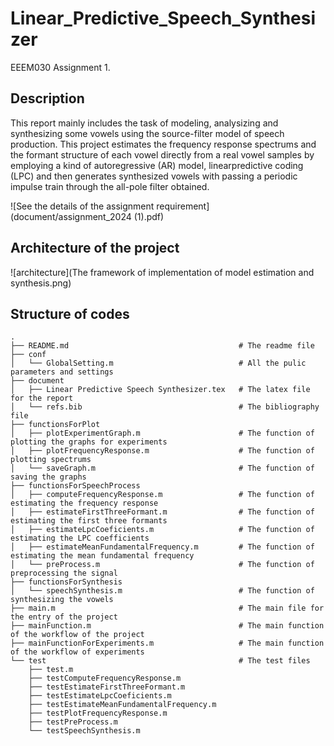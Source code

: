 # Linear_Predictive_Speech_Synthesizer
EEEM030 Assignment 1.

## Description
This report mainly includes the task of modeling, analysizing and synthesizing some vowels using the source-filter model of speech production. This project estimates the frequency response spectrums and the formant structure of each vowel directly from a real vowel samples by employing a kind of autoregressive (AR) model, linearpredictive coding (LPC) and then generates synthesized vowels with passing a periodic impulse train through the
all-pole filter obtained.

![See the details of the assignment requirement](document/assignment_2024 (1).pdf)

## Architecture of the project
![architecture](The framework of implementation of model estimation and synthesis.png)


## Structure of codes
```
.
├── README.md                                      # The readme file
├── conf
│   └── GlobalSetting.m                            # All the pulic parameters and settings
├── document
│   ├── Linear Predictive Speech Synthesizer.tex   # The latex file for the report
│   └── refs.bib                                   # The bibliography file
├── functionsForPlot
│   ├── plotExperimentGraph.m                      # The function of plotting the graphs for experiments
│   ├── plotFrequencyResponse.m                    # The function of plotting spectrums
│   └── saveGraph.m                                # The function of saving the graphs
├── functionsForSpeechProcess
│   ├── computeFrequencyResponse.m                 # The function of estimating the frequency response
│   ├── estimateFirstThreeFormant.m                # The function of estimating the first three formants
│   ├── estimateLpcCoeficients.m                   # The function of estimating the LPC coefficients
│   ├── estimateMeanFundamentalFrequency.m         # The function of estimating the mean fundamental frequency
│   └── preProcess.m                               # The function of preprocessing the signal
├── functionsForSynthesis
│   └── speechSynthesis.m                          # The function of synthesizing the vowels
├── main.m                                         # The main file for the entry of the project
├── mainFunction.m                                 # The main function of the workflow of the project
├── mainFunctionForExperiments.m                   # The main function of the workflow of experiments
└── test                                           # The test files
    ├── test.m
    ├── testComputeFrequencyResponse.m
    ├── testEstimateFirstThreeFormant.m
    ├── testEstimateLpcCoeficients.m
    ├── testEstimateMeanFundamentalFrequency.m
    ├── testPlotFrequencyResponse.m
    ├── testPreProcess.m
    └── testSpeechSynthesis.m
```